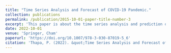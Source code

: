 ```yaml
---
title: "Time Series Analysis and Forecast of COVID-19 Pandemic."
collection: publications
permalink: /publication/2015-10-01-paper-title-number-3
excerpt: 'This paper is about the time series analysis and prediction of COVID-19'
date: 2022-10-01
venue: 'Springer, Cham'
paperurl: 'https://doi.org/10.1007/978-3-030-87019-5_6'
citation: 'Thapa, P. (2022). &quot;Time Series Analysis and Forecast of COVID-19 Pandemic..&quot; <i>JSpringer, Cham</i>. 1(3).'
---
```

